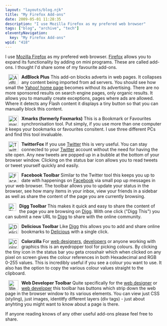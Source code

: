 ```yaml
---
layout: "layouts/blog.njk"
title: "My Firefox Add-ons"
date: 2009-05-01 11:28:35
description: "I use Mozilla Firefox as my prefered web browser"
tags: ["blog", "archive", "tech"]
eleventyNavigation:
  key: "My Firefox Add-ons"
wpid: "418"
---
```


I use <a title="Mozilla Firefox" href="http://www.mozilla-europe.org/en/firefox/" target="_blank">Mozilla Firefox</a> as my prefered web browser. <a title="Firefox" href="http://www.mozilla-europe.org/en/firefox/" target="_blank">Firefox</a> allows you to expand its functionality by adding on mini programs. These are called add-ons. I thought I'd share some of my favourite add-ons.

<img class="alignleft" style="border: 0;float: left;margin-left: 10px;margin-right: 10px;margin-top: 0px;margin-bottom: 0px" src="http://www.chris-smith-web.com/wp/wp-content/uploads/2009/05/adblockplus_icon.png" alt="AdBlock Plus" width="32" height="32" /><strong>AdBlock Plus</strong>
This add-on blocks adverts in web pages. It collapses any content being imported from ad servers. You should see how small the <a title="Yahoo!" href="http://uk.yahoo.com" target="_blank">Yahoo! home page</a> becomes without its advertising. There are no more sponsored results on search engine pages, only organic results. It allows you to manually create exceptions, pages where ads are allowed. Where it detects any Flash content it displays a tiny button so that you can manually block this content.

<img class="alignleft" style="border: 0;margin-top: 0px;margin-bottom: 0px;margin-left: 10px;margin-right: 10px;float: left" src="http://www.chris-smith-web.com/wp/wp-content/uploads/2009/05/xmarks_icon.png" alt="Xmarks" width="32" height="32" /><strong>Xmarks (formerly Foxmarks)</strong>
This is a Bookmark or Favourites synchronisation tool. Put simply, if you use more than one computer it keeps your bookmarks or favourites consitent. I use three different PCs and find this tool invaluable.

<img class="alignleft" style="float: left;border: 0;margin-top: 0px;margin-bottom: 0px;margin-left: 10px;margin-right: 10px" src="http://www.chris-smith-web.com/wp/wp-content/uploads/2009/05/twitterfox_icon.png" alt="TwitterFox" width="32" height="32" /><strong>TwitterFox</strong>
If you use <a title="Twitter" href="http://www.twitter.com" target="_blank">Twitter</a> this is very useful. You can stay connected to your <a title="Twitter" href="http://www.twitter.com" target="_blank">Twitter</a> account without the need for having the site open. Any new tweets are popped up in a bubble at the bottom of your browser window. Clicking on the status bar icon allows you to read tweets or tweet yourself quickly and easily.

<img class="alignleft" style="float: left;border: 0;margin-top: 0px;margin-bottom: 0px;margin-left: 10px;margin-right: 10px" src="http://www.chris-smith-web.com/wp/wp-content/uploads/2009/05/facebook_icon.png" alt="Facebook" width="32" height="32" /><strong>Facebook Toolbar</strong>
Similar to the Twitter tool this keeps you up to date with happenings on <a title="Facebook" href="http://www.facebook.com" target="_blank">Facebook</a> via small pop up messages in your web browser. The toolbar allows you to update your status in the browser, see how many items in your inbox, view your friends in a sidebar as well as share the content of the page you are currently browsing.

<img class="alignleft" style="float: left;border: 0;margin-top: 0px;margin-bottom: 0px;margin-left: 10px;margin-right: 10px" src="http://www.chris-smith-web.com/wp/wp-content/uploads/2009/05/digg_icon.png" alt="Digg" width="25" height="24" /><strong>Digg Toolbar</strong>
This makes it quick and easy to share the content of the page you are browsing on <a title="Digg" href="http://digg.com" target="_blank">Digg</a>. With one click ("Digg This") you can submit a new URL to <a title="Digg" href="http://digg.com" target="_blank">Digg</a> to share with the online community.

<img class="alignleft" style="float: left;border: 0;margin-top: 0px;margin-bottom: 0px;margin-left: 10px;margin-right: 10px" src="http://www.chris-smith-web.com/wp/wp-content/uploads/2009/05/delicious_icon.png" alt="Delicious" width="32" height="32" /><strong>Delicious Toolbar</strong>
Like <a title="Digg" href="http://digg.com" target="_blank">Digg</a> this allows you to add and share online bookmarks to <a title="Delicious" href="http://delicious.com" target="_blank">Delicious</a> with a single click.

<img class="alignleft" style="border: 0;margin-top: 0px;margin-bottom: 0px;margin-left: 10px;margin-right: 10px;float: left" src="http://www.chris-smith-web.com/wp/wp-content/uploads/2009/05/colorzilla_icon.png" alt="Colorzilla" width="32" height="32" /><strong>Colorzilla</strong>
For <a title="Web designer" href="http://www.chris-smith-web.com" target="_self">web designers</a>, <a title="Web developers" href="http://www.chris-smith-web.com" target="_self">developers</a> or anyone working with graphics this is an eyedropper tool for picking colours. By clicking the tiny icon in the status bar you geta crosshair which when clicked on any pixel on screen gives the colour references in both Hexadecimal and RGB 0-255 values. This is incredibly useful if you see a colour you want to use. It also has the option to copy the various colour values straight to the clipboard.

<img class="alignleft" style="float: left;border: 0;margin-top: 0px;margin-bottom: 0px;margin-left: 10px;margin-right: 10px" src="http://www.chris-smith-web.com/wp/wp-content/uploads/2009/05/webdev_icon.png" alt="Web Developer" width="32" height="32" /><strong>Web Developer Toolbar</strong>
Quite specifically for the <a title="web designer" href="http://www.chris-smith-web.com" target="_self">web designer</a> or <a title="web developer" href="http://www.chris-smith-web.com" target="_self">web developer</a> this toolbar has buttons which strip down the web page in the browser window to its various elements. You can view just CSS (styling), just images, identitfy different layers (div tags) - just about anyhting you might want to know about a page is there.

If anyone reading knows of any other useful add-ons please feel free to share.
